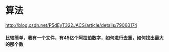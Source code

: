 # 算法

<http://blog.csdn.net/P5dEyT322JACS/article/details/79063174>

#### 比较简单，我有一个文件，有45亿个阿拉伯数字，如何进行去重，如何找出最大的那个数